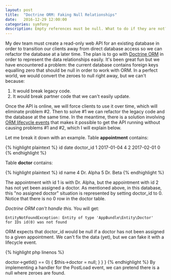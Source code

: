 ```yaml
---
layout: post
title:  "Doctrine ORM: Faking Null Relationships"
date:   2016-12-29 12:00:00
categories: symfony
description: Empty references must be null. What to do if they are not?
---
```


My dev team must create a read-only web API for an existing database
in order to transition our clients away from direct database access so we can
refactor the database at a later time. The plan is to
go with [Doctrine ORM](http://docs.doctrine-project.org/projects/doctrine-orm/en/latest/) in order to represent the data relationships easily.
It's been great fun but we
have encountered a problem: the current database contains foreign keys equalling
zero that should be null in order to work with ORM. In a perfect world, we would
convert the zeroes to null right away, but we can't because:

  1. It would break legacy code.
  2. It would break partner code that we can't easily update.

Once the API is online, we will force clients to use it over time, which will eliminate
problem #2. Then to solve #1 we can refactor the legacy code and the database at
the same time. In the meantime,
there is a solution involving [ORM lifecycle events](http://docs.doctrine-project.org/projects/doctrine-orm/en/latest/reference/events.html) that makes it possible to get
the API running without causing problems #1 and #2, which I will explain below.

Let me break it down with an example. Table __appointment__ contains:

{% highlight plaintext %}
id  date        doctor_id
1   2017-01-04  4
2   2017-02-01  0
{% endhighlight %}

Table __doctor__ contains:

{% highlight plaintext %}
id  name
4   Dr. Alpha
5   Dr. Beta
{% endhighlight %}

The appointment with id 1 is with Dr. Alpha, but the appointment with id 2 has
not yet been assigned a doctor. As mentioned above, in this database, this
"no assigned doctor" situation is represented
by setting doctor_id to 0. Notice that there is no 0 row in the doctor table.

*Doctrine ORM can't handle this.* You will get:

    EntityNotFoundException: Entity of type 'AppBundle\Entity\Doctor'
    for IDs id(0) was not found

ORM expects
that doctor_id would be null if a doctor has not been assigned to a given
appointment. We can't fix the data (yet), but we can fake it with a lifecycle
event.

{% highlight php linenos %}
<?php

namespace AppBundle\Entity;

use Doctrine\ORM\Mapping as ORM;

/**
 * @ORM\HasLifecycleCallbacks()
 */
class Appointment
{
  /**
   * @var Doctor
   *
   * @ORM\ManyToOne(targetEntity="AppBundle\Entity\Doctor")
   * @ORM\JoinColumn(nullable=true)
   */
  private $doctor;

  // ...

  /**
   * @ORM\PostLoad
   *
   * @todo Remove once 0 values in the table are converted to NULL.
   */
  public function loadNullDoctor()
  {
      if ($this->doctor->getId() == 0) {
          $this->doctor = null;
      }
  }
}
{% endhighlight %}

By implementing a handler for the PostLoad event, we can pretend there is a null
where zeroes are found.
